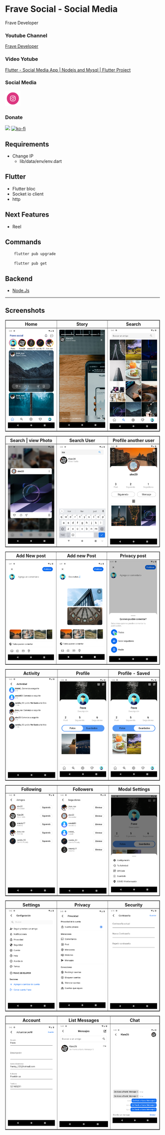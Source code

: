 # Frave Social - Social Media

Frave Developer

### Youtube Channel

[Frave Developer](https://cutt.ly/pckBg9D)

### Video Yotube

[Flutter - Social Media App | Nodejs and Mysql | Flutter Project](https://youtu.be/QurHn2Bno7I)

### Social Media

<a href="https://www.instagram.com/frave_developer"><img src="https://github.com/aritraroy/social-icons/blob/master/instagram-icon.png?raw=true" width="50"></a>

### Donate

<a href="https://www.buymeacoffee.com/frave"><img src="https://cdn.buymeacoffee.com/buttons/v2/default-yellow.png" width="200"></a>
<a>[![ko-fi](https://ko-fi.com/img/githubbutton_sm.svg)](https://ko-fi.com/I3I1C3R4S)</a>


## Requirements

- Change IP
    - lib/data/env/env.dart

## Flutter

- Flutter bloc
- Socket io client
- http

## Next Features

- Reel

## Commands

```sh
    flutter pub upgrade
```

```
    flutter pub get
```

## Backend

- [Node.Js](https://github.com/Frave07/Social-Media-Backend)

---

## Screenshots

<table border>
    <tr>
        <th style="text-align:center">Home</th>
        <th style="text-align:center">Story</th>
        <th style="text-align:center">Search</th>
    </tr>
    <tr>
        <td><img src="./screenshots/home.png" alt="" width="200"></td>
        <td><img src="./screenshots/story.png" alt="" width="200"></td>
        <td><img src="./screenshots/search-home.png" alt="" width="200"></td>
    <tr>
</table>

<table border>
    <tr>
        <th style="text-align:center">Search | view Photo</th>
        <th style="text-align:center">Search User</th>
        <th style="text-align:center">Profile another user</th>
    </tr>
    <tr>
        <td><img src="./screenshots/search-view-photo.png" alt="" width="200"></td>
        <td><img src="./screenshots/search-user.png" alt="" width="200"></td>
        <td><img src="./screenshots/account-another-user.png" alt="" width="200"></td>
    <tr>
</table>

<table border>
    <tr>
        <th style="text-align:center">Add New post</th>
        <th style="text-align:center">Add new Post</th>
        <th style="text-align:center">Privacy post</th>
    </tr>
    <tr>
        <td><img src="./screenshots/add-new-post.png" alt="" width="200"></td>
        <td><img src="./screenshots/add-new-post-1.png" alt="" width="200"></td>
        <td><img src="./screenshots/add-new-post-privacy.png" alt="" width="200"></td>
    <tr>
</table>

<table border>
    <tr>
        <th style="text-align:center">Activity</th>
        <th style="text-align:center">Profile</th>
        <th style="text-align:center">Profile - Saved</th>
    </tr>
    <tr>
        <td><img src="./screenshots/activity.png" alt="" width="200"></td>
        <td><img src="./screenshots/my-profile.png" alt="" width="200"></td>
        <td><img src="./screenshots/my-profile-two.png" alt="" width="200"></td>
    <tr>
</table>

<table border>
    <tr>
        <th style="text-align:center">Following</th>
        <th style="text-align:center">Followers</th>
        <th style="text-align:center">Modal Settings</th>
    </tr>
    <tr>
        <td><img src="./screenshots/friends.png" alt="" width="200"></td>
        <td><img src="./screenshots/followers.png" alt="" width="200"></td>
        <td><img src="./screenshots/settings-modal.png" alt="" width="200"></td>
    <tr>
</table>

<table border>
    <tr>
        <th style="text-align:center">Settings</th>
        <th style="text-align:center">Privacy</th>
        <th style="text-align:center">Security</th>
    </tr>
    <tr>
        <td><img src="./screenshots/settings.png" alt="" width="200"></td>
        <td><img src="./screenshots/privacy.png" alt="" width="200"></td>
        <td><img src="./screenshots/security.png" alt="" width="200"></td>
    <tr>
</table>

<table border>
    <tr>
        <th style="text-align:center">Account</th>
        <th style="text-align:center">List Messages</th>
        <th style="text-align:center">Chat</th>
    </tr>
    <tr>
        <td><img src="./screenshots/account.png" alt="" width="200"></td>
        <td><img src="./screenshots/list-messages.png" alt="" width="200"></td>
        <td><img src="./screenshots/chat.png" alt="" width="200"></td>
    <tr>
</table>
